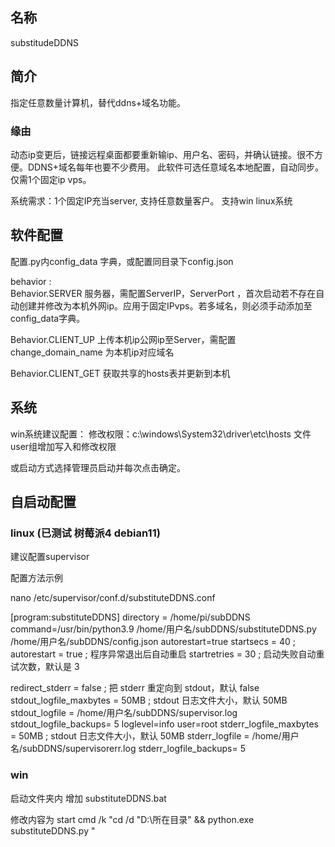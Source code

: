 ## 名称 
substitudeDDNS

## 简介
指定任意数量计算机，替代ddns+域名功能。

### 缘由
动态ip变更后，链接远程桌面都要重新输ip、用户名、密码，并确认链接。很不方便。DDNS+域名每年也要不少费用。
此软件可选任意域名本地配置，自动同步。仅需1个固定ip vps。


系统需求：1个固定IP充当server,
支持任意数量客户。
支持win  linux系统



## 软件配置
配置.py内config_data 字典，或配置同目录下config.json

behavior :     
Behavior.SERVER       服务器，需配置ServerIP，ServerPort ，首次启动若不存在自动创建并修改为本机外网ip。应用于固定IPvps。若多域名，则必须手动添加至config_data字典。

Behavior.CLIENT_UP    上传本机ip公网ip至Server，需配置change_domain_name 为本机ip对应域名


Behavior.CLIENT_GET   获取共享的hosts表并更新到本机



## 系统
win系统建议配置：
修改权限：c:\windows\System32\driver\etc\hosts 文件user组增加写入和修改权限

或启动方式选择管理员启动并每次点击确定。






## 自启动配置


### linux (已测试 树莓派4 debian11)
建议配置supervisor

配置方法示例

nano /etc/supervisor/conf.d/substituteDDNS.conf

[program:substituteDDNS]
directory = /home/pi/subDDNS
command=/usr/bin/python3.9 /home/用户名/subDDNS/substituteDDNS.py /home/用户名/subDDNS/config.json
autorestart=true
startsecs = 40        ; 
autorestart = true   ; 程序异常退出后自动重启
startretries = 30     ; 启动失败自动重试次数，默认是 3


redirect_stderr = false  ; 把 stderr 重定向到 stdout，默认 false
stdout_logfile_maxbytes = 50MB  ; stdout 日志文件大小，默认 50MB
stdout_logfile = /home/用户名/subDDNS/supervisor.log
stdout_logfile_backups= 5
loglevel=info
user=root
stderr_logfile_maxbytes = 50MB  ; stdout 日志文件大小，默认 50MB
stderr_logfile = /home/用户名/subDDNS/supervisorerr.log
stderr_logfile_backups= 5



### win 

启动文件夹内
增加
substituteDDNS.bat

修改内容为
start cmd /k "cd /d "D:\所在目录\" && python.exe substituteDDNS.py "
